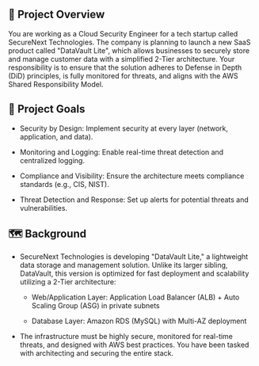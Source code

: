 ## 📌 Project Overview

You are working as a Cloud Security Engineer for a tech startup called SecureNext Technologies. The company is planning to launch a new SaaS product called "DataVault Lite", which allows businesses to securely store 
and manage customer data with a simplified 2-Tier architecture. Your responsibility is to ensure that the solution adheres to Defense in Depth (DiD) principles, is fully monitored for threats, and aligns with the AWS
Shared Responsibility Model.

## 🎯 Project Goals

- Security by Design: Implement security at every layer (network, application, and data).

- Monitoring and Logging: Enable real-time threat detection and centralized logging.

- Compliance and Visibility: Ensure the architecture meets compliance standards (e.g., CIS, NIST).

- Threat Detection and Response: Set up alerts for potential threats and vulnerabilities.

## 🗺️ Background

- SecureNext Technologies is developing "DataVault Lite," a lightweight data storage and management solution. Unlike its larger sibling, DataVault, this version is optimized for fast deployment and scalability
  utilizing a 2-Tier architecture:

  * Web/Application Layer: Application Load Balancer (ALB) + Auto Scaling Group (ASG) in private subnets

  * Database Layer: Amazon RDS (MySQL) with Multi-AZ deployment

- The infrastructure must be highly secure, monitored for real-time threats, and designed with AWS best practices. You have been tasked with architecting and securing the entire stack.
